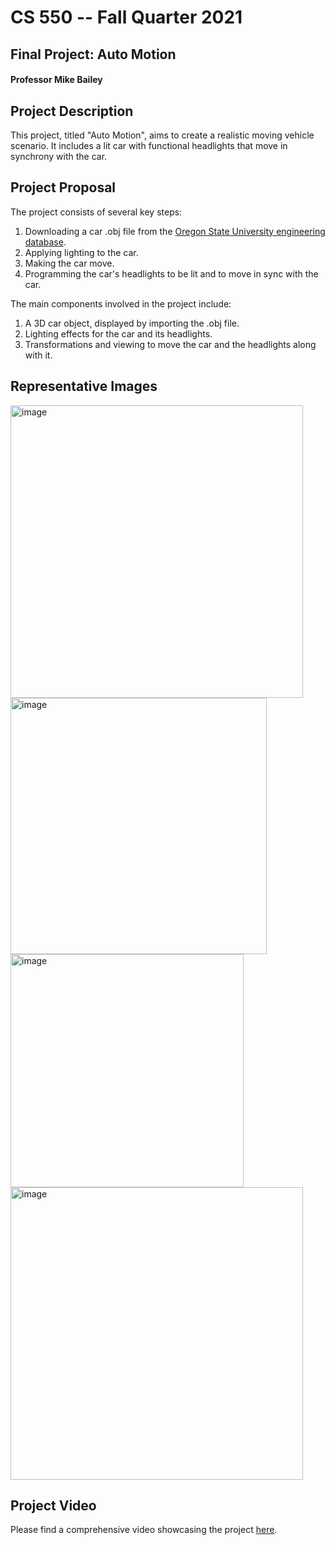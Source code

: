 # CS 550 -- Fall Quarter 2021
## Final Project: Auto Motion
#### Professor Mike Bailey

## Project Description

This project, titled "Auto Motion", aims to create a realistic moving vehicle scenario. It includes a lit car with functional headlights that move in synchrony with the car.

## Project Proposal

The project consists of several key steps:

1. Downloading a car .obj file from the [Oregon State University engineering database](http://web.engr.oregonstate.edu/~mjb/cs557/Obj/).
2. Applying lighting to the car.
3. Making the car move.
4. Programming the car's headlights to be lit and to move in sync with the car.

The main components involved in the project include:

1. A 3D car object, displayed by importing the .obj file.
2. Lighting effects for the car and its headlights.
3. Transformations and viewing to move the car and the headlights along with it.

## Representative Images

<img width="468" alt="image" src="https://github.com/KedarDhere/AutoMotion/assets/97313818/08de2e78-9271-4bbc-80d6-ff5d9f62de97">
<img width="410" alt="image" src="https://github.com/KedarDhere/AutoMotion/assets/97313818/3eeee7c2-192a-4341-b428-6c814de25ea2">
<img width="373" alt="image" src="https://github.com/KedarDhere/AutoMotion/assets/97313818/bf32fa99-d679-4af4-84a0-29bf9a8325a4">
<img width="468" alt="image" src="https://github.com/KedarDhere/AutoMotion/assets/97313818/3246d511-76ef-4bd3-814e-840929e1df51">


## Project Video

Please find a comprehensive video showcasing the project [here](https://media.oregonstate.edu/media/t/1_c3k7a6rb).
